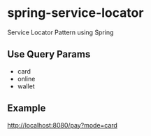 # spring-service-locator
Service Locator Pattern using Spring

## Use Query Params
* card
* online
* wallet

## Example
[http://localhost:8080/pay?mode=card](http://localhost:8080/pay?mode=card)
